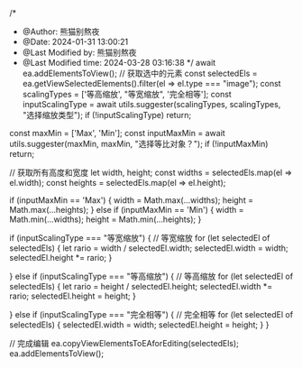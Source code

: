 /*
 * @Author: 熊猫别熬夜 
 * @Date: 2024-01-31 13:00:21 
 * @Last Modified by: 熊猫别熬夜
 * @Last Modified time: 2024-03-28 03:16:38
 */
await ea.addElementsToView();
// 获取选中的元素
const selectedEls = ea.getViewSelectedElements().filter(el => el.type === "image");
const scalingTypes = ['等高缩放', "等宽缩放", '完全相等'];
const inputScalingType = await utils.suggester(scalingTypes, scalingTypes, "选择缩放类型");
if (!inputScalingType) return;

const maxMin = ['Max', 'Min'];
const inputMaxMin = await utils.suggester(maxMin, maxMin, "选择等比对象？");
if (!inputMaxMin) return;

// 获取所有高度和宽度
let width, height;
const widths = selectedEls.map(el => el.width);
const heights = selectedEls.map(el => el.height);

if (inputMaxMin == 'Max') {
    width = Math.max(...widths);
    height = Math.max(...heights);
} else if (inputMaxMin == 'Min') {
    width = Math.min(...widths);
    height = Math.min(...heights);
}

if (inputScalingType === "等宽缩放") {
    // 等宽缩放
    for (let selectedEl of selectedEls) {
        let rario = width / selectedEl.width;
        selectedEl.width = width;
        selectedEl.height *= rario;
    }

} else if (inputScalingType === "等高缩放") {
    // 等高缩放
    for (let selectedEl of selectedEls) {
        let rario = height / selectedEl.height;
        selectedEl.width *= rario;
        selectedEl.height = height;
    }

} else if (inputScalingType === "完全相等") {
    // 完全相等
    for (let selectedEl of selectedEls) {
        selectedEl.width = width;
        selectedEl.height = height;
    }
}

// 完成编辑
ea.copyViewElementsToEAforEditing(selectedEls);
ea.addElementsToView();
